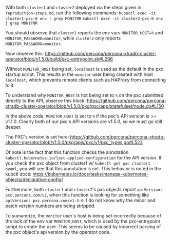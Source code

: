 With both `cluster1` and `cluster2` deployed via the steps given in `reproduction-steps.md`, run the following commands:
`kubectl exec -it cluster1-pxc-0 env | grep MONITOR`
`kubectl exec -it cluster2-pxc-0 env | grep MONITOR`

You should observe that `cluster1` reports the env vars `MONITOR_HOST=%` and `MONITOR_PASSWORD=monitor`, while `cluster2` only reports `MONITOR_PASSWORD=monitor`.

Now observe this: https://github.com/percona/percona-xtradb-cluster-operator/blob/v1.5.0/build/pxc-entrypoint.sh#L296

Without `MONITOR_HOST` being set, `localhost` is used as the default in the pxc startup script. This results in the `monitor` user being created with host `localhost`, which prevents remote clients such as HAProxy from connecting to it.

To understand why `MONITOR_HOST` is not being set to `%` on the pxc submitted directly to the API, observe this block: https://github.com/percona/percona-xtradb-cluster-operator/blob/v1.5.0/pkg/pxc/app/statefulset/node.go#L150

In the above code, `MONITOR_HOST` is set to `%` if the pxc's API version is >= v1.1.0. Clearly both of our pxc's API versions are v1.5.0, so we must go still deeper.

The PXC's version is set here: https://github.com/percona/percona-xtradb-cluster-operator/blob/v1.5.0/pkg/apis/pxc/v1/pxc_types.go#L523

Of note is the fact that this function checks the annotation `kubectl.kubernetes.io/last-applied-configuration` for the API version. If you check the pxc object from cluster1 w/ `kubectl get pxc cluster1 -oyaml`, you will see that this annotation is set. This behavior is noted in the kubctl docs: https://kubernetes.io/docs/tasks/manage-kubernetes-objects/declarative-config/

Furthermore, both `cluster1` and `cluster2`'s pxc objects report `apiVersion: pxc.percona.com/v1`, when this function is looking for something like `apiVersion: pxc.percona.com/v1-5-0`. I do not know why the minor and patch version numbers are being stripped.

To sumamrize, the `monitor` user's host is being set incorrectly because of the lack of the env var `MONITOR_HOST`, which is used by the pxc-entrypoint script to create the user. This seems to be caused by incorrect parsing of the pxc object's api version by the operator code.
